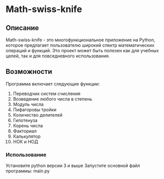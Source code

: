# Math-swiss-knife

## Описание
Math-swiss-knife - это многофункциональное приложение на Python, которое предлагает пользователю широкий спектр математических операций и функций. Это проект может быть полезен как для учебных целей, так и для повседневного использования.

## Возможности
Программа включает следующие функции:
1. Переводчик систем счисления
2. Возведение любого числа в степень
3. Модуль числа
4. Пифагоровы тройки
5. Количество делителей
6. Гипотенуза
7. Корень числа
8. Факториал
9. Калькулятор
10. НОК и НОД

### Использование
Установите python версии 3 и выше
Запустите основной файл программы:
main.py
